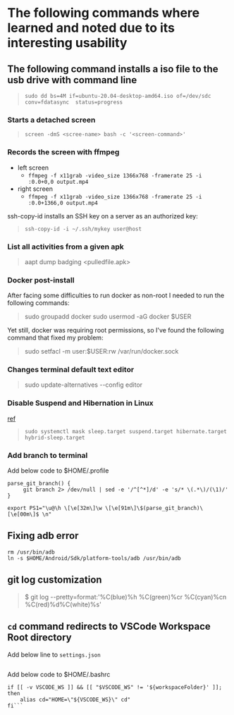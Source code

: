 # The following commands where learned and noted due to its interesting usability

## The following command installs a iso file to the usb drive with command line

> ```sudo dd bs=4M if=ubuntu-20.04-desktop-amd64.iso of=/dev/sdc conv=fdatasync  status=progress```

### Starts a detached screen

>```screen -dmS <scree-name> bash -c '<screen-command>'```

### Records the screen with ffmpeg

* left screen
  * ```ffmpeg -f x11grab -video_size 1366x768 -framerate 25 -i :0.0+0,0 output.mp4```
* right screen
  * ```ffmpeg -f x11grab -video_size 1366x768 -framerate 25 -i :0.0+1366,0 output.mp4```

ssh-copy-id installs an SSH key on a server as an authorized key:
> ```ssh-copy-id -i ~/.ssh/mykey user@host```

### List all activities from a given apk

>aapt dump badging <pulledfile.apk>

### Docker post-install

After facing some difficulties to run docker as non-root I needed to run the following commands:
> sudo groupadd docker
> sudo usermod -aG docker $USER

Yet still, docker was requiring root permissions, so I've found the following command that fixed my problem:

> sudo setfacl -m user:$USER:rw /var/run/docker.sock

### Changes terminal default text editor

> sudo update-alternatives --config editor

### Disable Suspend and Hibernation in Linux

[ref](https://www.tecmint.com/disable-suspend-and-hibernation-in-linux/)  
> `sudo systemctl mask sleep.target suspend.target hibernate.target hybrid-sleep.target`

### Add branch to terminal

Add below code to $HOME/.profile

```shell
parse_git_branch() {
     git branch 2> /dev/null | sed -e '/^[^*]/d' -e 's/* \(.*\)/(\1)/'
}

export PS1="\u@\h \[\e[32m\]\w \[\e[91m\]\$(parse_git_branch)\[\e[00m\]$ \n"
```

## Fixing adb error

```shell
rm /usr/bin/adb
ln -s $HOME/Android/Sdk/platform-tools/adb /usr/bin/adb 
```
 
 ## git log customization
 > $ git log --pretty=format:'%C(blue)%h %C(green)%cr %C(cyan)%cn %C(red)%d%C(white)%s'
 
 ## `cd` command redirects to VSCode Workspace Root directory
 Add below line to `settings.json`
```json     "terminal.integrated.env.linux":  {"VSCODE_WS": "${workspaceFolder}"}
```
Add below code to $HOME/.bashrc
 
```shell
if [[ -v VSCODE_WS ]] && [[ "$VSCODE_WS" != '${workspaceFolder}' ]]; then
    alias cd="HOME=\"${VSCODE_WS}\" cd"
fi```
